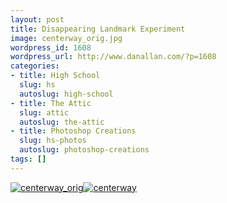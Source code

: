```yaml
---
layout: post
title: Disappearing Landmark Experiment
image: centerway_orig.jpg
wordpress_id: 1608
wordpress_url: http://www.danallan.com/?p=1608
categories:
- title: High School
  slug: hs
  autoslug: high-school
- title: The Attic
  slug: attic
  autoslug: the-attic
- title: Photoshop Creations
  slug: hs-photos
  autoslug: photoshop-creations
tags: []
---
```

[![](http://www.danallan.com/wp-content/uploads/2011/11/centerway_orig.jpg "centerway_orig")](http://www.danallan.com/wp-content/uploads/2011/11/centerway_orig.jpg)[![](http://www.danallan.com/wp-content/uploads/2011/11/centerway.jpg "centerway")](http://www.danallan.com/wp-content/uploads/2011/11/centerway.jpg)
